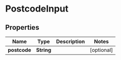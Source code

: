 
# PostcodeInput

## Properties
Name | Type | Description | Notes
------------ | ------------- | ------------- | -------------
**postcode** | **String** |  |  [optional]



